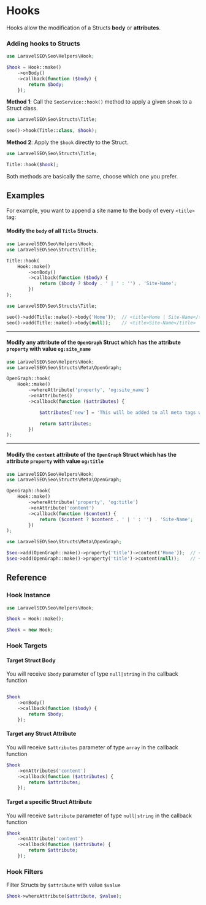 # Hooks

Hooks allow the modification of a Structs **body** or **attributes**.

### Adding hooks to Structs

```php
use LaravelSEO\Seo\Helpers\Hook;

$hook = Hook::make()
    ->onBody()
    ->callback(function ($body) {
        return $body;
    });
```

**Method 1**: Call the `SeoService::hook()` method to apply a given `$hook` to a Struct class.

```php
use LaravelSEO\Seo\Structs\Title;

seo()->hook(Title::class, $hook);
```

**Method 2**: Apply the `$hook` directly to the Struct.

```php
use LaravelSEO\Seo\Structs\Title;

Title::hook($hook);
```

Both methods are basically the same, choose which one you prefer.

## Examples

For example, you want to append a site name to the body of every `<title>` tag:

#### Modify the `body` of all `Title` Structs.

```php
use LaravelSEO\Seo\Helpers\Hook;
use LaravelSEO\Seo\Structs\Title;

Title::hook(
    Hook::make()
        ->onBody()
        ->callback(function ($body) {
            return ($body ? $body . ' | ' : '') . 'Site-Name';
        })
);
```

```php
use LaravelSEO\Seo\Structs\Title;

seo()->add(Title::make()->body('Home'));  // <title>Home | Site-Name</title>
seo()->add(Title::make()->body(null));    // <title>Site-Name</title>
```

----

#### Modify any attribute of the `OpenGraph` Struct which has the attribute `property` with value `og:site_name`

```php
use LaravelSEO\Seo\Helpers\Hook;
use LaravelSEO\Seo\Structs\Meta\OpenGraph;

OpenGraph::hook(
    Hook::make()
        ->whereAttribute('property', 'og:site_name')
        ->onAttributes()
        ->callback(function ($attributes) {

            $attributes['new'] = 'This will be added to all meta tags with property="og:site_name"';

            return $attributes;
        })
);
```

----

#### Modify the `content` attribute of the `OpenGraph` Struct which has the attribute `property` with value `og:title`

```php
use LaravelSEO\Seo\Helpers\Hook;
use LaravelSEO\Seo\Structs\Meta\OpenGraph;

OpenGraph::hook(
    Hook::make()
        ->whereAttribute('property', 'og:title')
        ->onAttribute('content')
        ->callback(function ($content) {
            return ($content ? $content . ' | ' : '') . 'Site-Name';
        })
);
```

```php
use LaravelSEO\Seo\Structs\Meta\OpenGraph;

$seo->add(OpenGraph::make()->property('title')->content('Home'));  // <meta ... content="Home | Site-Name" />
$seo->add(OpenGraph::make()->property('title')->content(null));    // <meta ... content="Site-Name" />
```

## Reference

### Hook Instance

```php
use LaravelSEO\Seo\Helpers\Hook;

$hook = Hook::make();

$hook = new Hook;
```

### Hook Targets

#### Target Struct Body

You will receive `$body` parameter of type `null|string` in the callback function

```php

$hook
    ->onBody()
    ->callback(function ($body) {
        return $body;
    });
```

#### Target any Struct Attribute

You will receive `$attributes` parameter of type `array` in the callback function

```php
$hook
    ->onAttributes('content')
    ->callback(function ($attributes) {
        return $attributes;
    });
```

#### Target a specific Struct Attribute

You will receive `$attribute` parameter of type `null|string` in the callback function

```php
$hook
    ->onAttribute('content')
    ->callback(function ($attribute) {
        return $attribute;
    });
```

### Hook Filters

Filter Structs by `$attribute` with value `$value`

```php
$hook->whereAttribute($attribute, $value);
```
